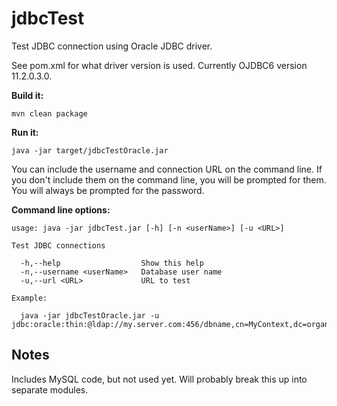 # jdbcTest
Test JDBC connection using Oracle JDBC driver.

See pom.xml for what driver version is used. Currently OJDBC6 version 11.2.0.3.0.

**Build it:** 

```shell
mvn clean package
```

**Run it:**

```shell
java -jar target/jdbcTestOracle.jar
```

You can include the username and connection URL on the command line. If you don't include them on the command line, you will be prompted for them. You will always be prompted for the password. 

**Command line options:**

```
usage: java -jar jdbcTest.jar [-h] [-n <userName>] [-u <URL>]

Test JDBC connections

  -h,--help                  Show this help
  -n,--username <userName>   Database user name
  -u,--url <URL>             URL to test

Example:

  java -jar jdbcTestOracle.jar -u jdbc:oracle:thin:@ldap://my.server.com:456/dbname,cn=MyContext,dc=organization,dc=domain
```

## Notes
Includes MySQL code, but not used yet.  Will probably break this up into separate modules.
